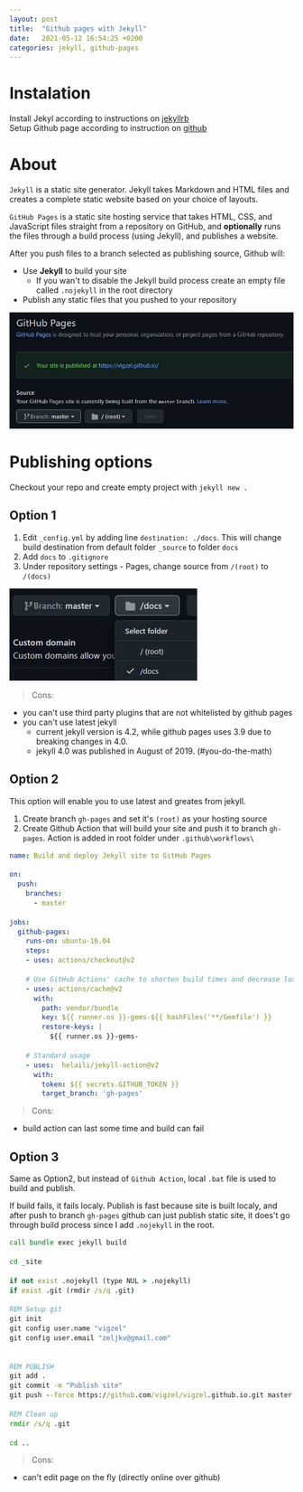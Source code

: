 ```yaml
---
layout: post
title:  "Github pages with Jekyll"
date:   2021-05-12 16:54:25 +0200
categories: jekyll, github-pages
---
```



# Instalation

Install Jekyl according to instructions on [jekyllrb][jekyllrb]  
Setup Github page according to instruction on [github][gh-pages]

# About

`Jekyll` is a static site generator. Jekyll takes Markdown and HTML files and creates a complete static website based on your choice of layouts. 

`GitHub Pages` is a static site hosting service that takes HTML, CSS, and JavaScript files straight from a repository on GitHub, and **optionally** runs the files through a build process (using Jekyll), and publishes a website. 


After you push files to a branch selected as publishing source, Github will:
 * Use **Jekyll** to build your site
   - If you wan't to  disable the Jekyll build process create an empty file called `.nojekyll` in the root directory
 * Publish any static files that you pushed to your repository

![Github page source](/assets/images/gh-page-source.jpg)

# Publishing options

Checkout your repo and create empty project with `jekyll new .`


## Option 1

1. Edit `_config.yml` by adding line `destination: ./docs`. This will change build destination from default folder `_source` to folder `docs`
2. Add `docs` to `.gitignore`
3. Under repository settings - Pages, change source from `/(root)` to `/(docs)`

![Github page source docs](/assets/images/gh-page-source-docs.jpg)


> Cons:
 * you can't use third party plugins that are not whitelisted by github pages
 * you can't use latest jekyll
   - current jekyll version is 4.2, while github pages uses 3.9 due to breaking changes in 4.0. 
   - jekyll 4.0 was published in August of 2019. (#you-do-the-math)
   

## Option 2

This option will enable you to use latest and greates from jekyll.

 1. Create branch `gh-pages` and set it's `(root)` as your hosting source
 2. Create Github Action that will build your site and push it to branch `gh-pages`. Action is added in root folder under `.github\workflows\`


```yml
name: Build and deploy Jekyll site to GitHub Pages

on:
  push:
    branches:
      - master

jobs:
  github-pages:
    runs-on: ubuntu-16.04
    steps:
    - uses: actions/checkout@v2

    # Use GitHub Actions' cache to shorten build times and decrease load on servers
    - uses: actions/cache@v2
      with:
        path: vendor/bundle
        key: ${{ runner.os }}-gems-${{ hashFiles('**/Gemfile') }}
        restore-keys: |
          ${{ runner.os }}-gems-

    # Standard usage
    - uses:  helaili/jekyll-action@v2
      with:
        token: ${{ secrets.GITHUB_TOKEN }}
        target_branch: 'gh-pages'
```

> Cons:
 - build action can last some time and build can fail


## Option 3

Same as Option2, but instead of `Github Action`, local `.bat` file is used to build and publish.

If build fails, it fails localy. Publish is fast because site is built localy, and after push to branch `gh-pages` github can just publish static site, it does't go through build process since I add `.nojekyll` in the root.


```bat
call bundle exec jekyll build

cd _site

if not exist .nojekyll (type NUL > .nojekyll)
if exist .git (rmdir /s/q .git)

REM Setup git
git init
git config user.name "vigzel"
git config user.email "zeljkv@gmail.com"


REM PUBLISH
git add .
git commit -m "Publish site"
git push --force https://github.com/vigzel/vigzel.github.io.git master:gh-pages

REM Clean up
rmdir /s/q .git

cd ..
```

> Cons:
 - can't edit page on the fly (directly online over github)


[jekyllrb]: https://jekyllrb.com/docs/
[gh-pages]: https://pages.github.com/